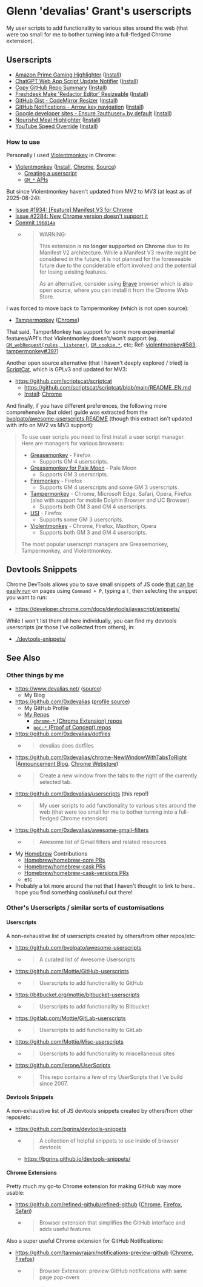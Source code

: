 # Glenn 'devalias' Grant's userscripts

My user scripts to add functionality to various sites around the web (that were too small for me to bother turning into a full-fledged Chrome extension).

## Userscripts

- [Amazon Prime Gaming Highlighter](./userscripts/amazon-prime-gaming-highlighter/) ([Install](https://github.com/0xdevalias/userscripts/raw/main/userscripts/amazon-prime-gaming-highlighter/amazon-prime-gaming-highlighter.user.js))
- [ChatGPT Web App Script Update Notifier](./userscripts/chatgpt-web-app-script-update-notifier/) ([Install](https://github.com/0xdevalias/userscripts/raw/main/userscripts/chatgpt-web-app-script-update-notifier/chatgpt-web-app-script-update-notifier.user.js))
- [Copy GitHub Repo Summary](./userscripts/copy-github-repo-summary/) ([Install](https://github.com/0xdevalias/userscripts/raw/main/userscripts/copy-github-repo-summary/copy-github-repo-summary.user.js))
- [Freshdesk Make 'Redactor Editor' Resizeable](./userscripts/freshdesk-make-redactor-editor-resizeable/) ([Install](https://github.com/0xdevalias/userscripts/raw/main/userscripts/freshdesk-make-redactor-editor-resizeable/freshdesk-make-redactor-editor-resizeable.user.js))
- [GitHub Gist - CodeMirror Resizer](./userscripts/github-gist-codemirror-resizer/) ([Install](https://github.com/0xdevalias/userscripts/raw/main/userscripts/github-gist-codemirror-resizer/github-gist-codemirror-resizer.user.js))
- [GitHub Notifications - Arrow key navigation](./userscripts/github-notifications-arrow-key-navigation/) ([Install](https://github.com/0xdevalias/userscripts/raw/main/userscripts/github-notifications-arrow-key-navigation/github-notifications-arrow-key-navigation.user.js))
- [Google developer sites - Ensure ?authuser= by default](./userscripts/google-developer-sites-ensure-authuser/) ([Install](https://github.com/0xdevalias/userscripts/raw/main/userscripts/google-developer-sites-ensure-authuser/google-developer-sites-ensure-authuser.user.js))
- [Nourishd Meal Highlighter](./userscripts/nourishd-meal-highlighter/) ([Install](https://github.com/0xdevalias/userscripts/raw/main/userscripts/nourishd-meal-highlighter/nourishd-meal-highlighter.user.js))
- [YouTube Speed Override](./userscripts/youtube-speed-override/) ([Install](https://github.com/0xdevalias/userscripts/raw/main/userscripts/youtube-speed-override/youtube-speed-override.user.js))

### How to use

Personally I used [Violentmonkey](https://violentmonkey.github.io/) in Chrome:

- [Violentmonkey](https://violentmonkey.github.io/) ([Install](https://violentmonkey.github.io/get-it/), [Chrome](https://chrome.google.com/webstore/detail/violentmonkey/jinjaccalgkegednnccohejagnlnfdag?hl=en), [Source](https://github.com/violentmonkey/violentmonkey))
  - [Creating a userscript](https://violentmonkey.github.io/guide/creating-a-userscript/)
  - [`GM_*` APIs](https://violentmonkey.github.io/api/gm/)

But since Violentmonkey haven't updated from MV2 to MV3 (at least as of 2025-08-24):

- [Issue #1934: \[Feature\] Manifest V3 for Chrome](https://github.com/violentmonkey/violentmonkey/issues/1934)
- [Issue #2284: New Chrome version doesn't support it](https://github.com/violentmonkey/violentmonkey/issues/2284)
- [Commit `196814a`](https://github.com/violentmonkey/violentmonkey.github.io/commit/196814ab3cef929b14d3770e8a76d71dd385c4a1#diff-0305aa01e394ff1946b149dd8f794580cfaef6c4c08bc1532b497b3d94813b8cR31-R34)
  - > WARNING:
    >
    > This extension is **no longer supported on Chrome** due to its Manifest V2 architecture. While a Manifest V3 rewrite might be considered in the future, it is not planned for the foreseeable future due to the considerable effort involved and the potential for losing existing features.
    > 
    > As an alternative, consider using [Brave](https://brave.com/) browser which is also open source, where you can install it from the Chrome Web Store.

I was forced to move back to Tampermonkey (which is not open source):

- [Tampermonkey](https://www.tampermonkey.net/) ([Chrome](https://chromewebstore.google.com/detail/tampermonkey/dhdgffkkebhmkfjojejmpbldmpobfkfo?hl=en))

That said, TamperMonkey has support for some more experimental features/API's that Violentmonley doesn't/won't support (eg. [`GM_webRequest(rules, listener)`](https://www.tampermonkey.net/documentation.php?locale=en#api:GM_webRequest), [`GM_cookie.*`](https://www.tampermonkey.net/documentation.php?locale=en#api:GM_cookie.list), etc; Ref: [violentmonkey#583](https://github.com/violentmonkey/violentmonkey/issues/583), [tampermonkey#397](https://github.com/Tampermonkey/tampermonkey/issues/397))

Another open source alternative (that I haven't deeply explored / tried) is [ScriptCat](https://github.com/scriptscat/scriptcat/blob/main/README_EN.md), which is GPLv3 and updated for MV3:

- https://github.com/scriptscat/scriptcat
  - https://github.com/scriptscat/scriptcat/blob/main/README_EN.md
  - [Install](https://github.com/scriptscat/scriptcat/blob/main/README_EN.md#-install-extension): [Chrome](https://chromewebstore.google.com/detail/scriptcat/ndcooeababalnlpkfedmmbbbgkljhpjf)

And finally, if you have different preferences, the following more comprehensive (but older) guide was extracted from the [bvolpato/awesome-userscripts README](https://github.com/bvolpato/awesome-userscripts#how-to-use) (though this extract isn't updated with info on MV2 vs MV3 support):

> To use user scripts you need to first install a user script manager. Here are managers for various browsers:
> 
> - [Greasemonkey](http://www.greasespot.net/) - Firefox
>   - Supports GM 4 userscripts.
> - [Greasemonkey for Pale Moon](https://github.com/janekptacijarabaci/greasemonkey/releases) - Pale Moon
>   - Supports GM 3 userscripts.
> - [Firemonkey](https://addons.mozilla.org/firefox/addon/firemonkey/) - Firefox
>   - Supports GM 4 userscripts and some GM 3 userscripts.
> - [Tampermonkey](https://tampermonkey.net/) - Chrome, Microsoft Edge, Safari, Opera, Firefox (also with support for mobile Dolphin Browser and UC Browser)
>   - Supports both GM 3 and GM 4 userscripts.
> - [USI](https://addons.mozilla.org/firefox/addon/userunified-script-injector/) - Firefox
>   - Supports some GM 3 userscripts.
> - [Violentmonkey](https://violentmonkey.github.io/) - Chrome, Firefox, Maxthon, Opera
>   - Supports both GM 3 and GM 4 userscripts.
> 
> The most popular userscript managers are Greasemonkey, Tampermonkey, and Violentmonkey.

## Devtools Snippets

Chrome DevTools allows you to save small snippets of JS code [that can be easily run](https://developer.chrome.com/docs/devtools/javascript/snippets/#run) on pages using `Command + P`, typing a `!`, then selecting the snippet you want to run:

- https://developer.chrome.com/docs/devtools/javascript/snippets/

While I won't list them all here individually, you can find my devtools userscripts (or those I've collected from others), in:

- [./devtools-snippets/](./devtools-snippets/)

## See Also

### Other things by me

- https://www.devalias.net/ ([source](https://github.com/0xdevalias/devalias.net))
  - My Blog
- https://github.com/0xdevalias ([profile source](https://github.com/0xdevalias/0xdevalias))
  - My GitHub Profile
  - [My Repos](https://github.com/0xdevalias?tab=repositories)
    - [`chrome-*` (Chrome Extension) repos](https://github.com/0xdevalias?tab=repositories&q=chrome-&type=&language=&sort=)
    - [`poc-*` (Proof of Concept) repos](https://github.com/0xdevalias?tab=repositories&q=poc-&type=&language=&sort=)
- https://github.com/0xdevalias/dotfiles
  - > devalias does dotfiles
- https://github.com/0xdevalias/chrome-NewWindowWithTabsToRight ([Announcement Blog](https://www.devalias.net/dev/chrome-extensions/new-window-with-tabs-to-right/), [Chrome Webstore](https://chrome.google.com/webstore/detail/new-window-with-tabs-to-r/ldahcfljppchbfgdokomobmfdfplaman))
  - > Create a new window from the tabs to the right of the currently selected tab.
- https://github.com/0xdevalias/userscripts (this repo!)
  - > My user scripts to add functionality to various sites around the web (that were too small for me to bother turning into a full-fledged Chrome extension)
- https://github.com/0xdevalias/awesome-gmail-filters
  - > Awesome list of Gmail filters and related resources
- My [Homebrew](https://brew.sh/) Contributions
  - [Homebrew/homebrew-core PRs](https://github.com/Homebrew/homebrew-core/pulls?q=is%3Apr+author%3A0xdevalias)
  - [Homebrew/homebrew-cask PRs](https://github.com/Homebrew/homebrew-cask/pulls?q=is%3Apr+author%3A0xdevalias)
  - [Homebrew/homebrew-cask-versions PRs](https://github.com/Homebrew/homebrew-cask-versions/pulls?q=is%3Apr+author%3A0xdevalias)
  - etc
- Probably a lot more around the net that I haven't thought to link to here.. hope you find something cool/useful out there!

### Other's Userscripts / similar sorts of customisations

#### Userscripts

A non-exhaustive list of userscripts created by others/from other repos/etc:

- https://github.com/bvolpato/awesome-userscripts
  - > A curated list of Awesome Userscripts
- https://github.com/Mottie/GitHub-userscripts
  - > Userscripts to add functionality to GitHub
- https://bitbucket.org/mottie/bitbucket-userscripts
  - > Userscripts to add functionality to Bitbucket
- https://gitlab.com/Mottie/GitLab-userscripts
  - > Userscripts to add functionality to GitLab
- https://github.com/Mottie/Misc-userscripts
  - > Userscripts to add functionality to miscellaneous sites
- https://github.com/jerone/UserScripts
  - > This repo contains a few of my UserScripts that I've build since 2007.

#### Devtools Snippets

A non-exhaustive list of JS devtools snippets created by others/from other repos/etc:

- https://github.com/bgrins/devtools-snippets
  - > A collection of helpful snippets to use inside of browser devtools
  - https://bgrins.github.io/devtools-snippets/

#### Chrome Extensions

Pretty much my go-to Chrome extension for making GitHub way more usable:

- https://github.com/refined-github/refined-github ([Chrome](https://chrome.google.com/webstore/detail/refined-github/hlepfoohegkhhmjieoechaddaejaokhf), [Firefox](https://addons.mozilla.org/en-US/firefox/addon/refined-github-/), [Safari](https://apps.apple.com/app/id1519867270))
  - > Browser extension that simplifies the GitHub interface and adds useful features

Also a super useful Chrome extension for GitHub Notifications:

- https://github.com/tanmayrajani/notifications-preview-github ([Chrome](https://chrome.google.com/webstore/detail/notifications-preview-for/kgilejfahkjidpaclkepbdoeioeohfmj), [Firefox](https://addons.mozilla.org/en-US/firefox/addon/notifications-preview-github/))
  - > Browser Extension: preview GitHub notifications with same page pop-overs
